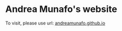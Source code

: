 # Andrea Munafo's website

To visit, please use url: [andreamunafo.github.io](https://andreamunafo.github.io)


